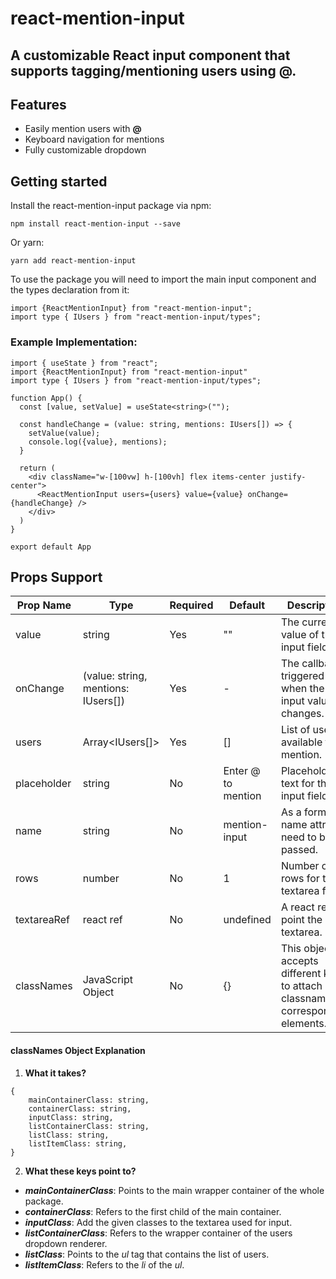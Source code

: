 # react-mention-input
## A customizable React input component that supports tagging/mentioning users using **@**.


## Features

- Easily mention users with **@**
- Keyboard navigation for mentions
- Fully customizable dropdown


## Getting started
Install the react-mention-input package via npm:

`npm install react-mention-input --save`

Or yarn:

`yarn add react-mention-input`

To use the package you will need to import the main input component and the types declaration from it:

```
import {ReactMentionInput} from "react-mention-input";
import type { IUsers } from "react-mention-input/types";
```

### Example Implementation:

```
import { useState } from "react";
import {ReactMentionInput} from "react-mention-input"
import type { IUsers } from "react-mention-input/types";

function App() {
  const [value, setValue] = useState<string>("");

  const handleChange = (value: string, mentions: IUsers[]) => {
    setValue(value);
    console.log({value}, mentions);
  }

  return (
    <div className="w-[100vw] h-[100vh] flex items-center justify-center">
      <ReactMentionInput users={users} value={value} onChange={handleChange} />
    </div>
  )
}

export default App
```

## Props Support

| Prop Name        | Type                                                | Required | Default   | Description                                                                 |
|------------------|-----------------------------------------------------|----------|-----------|-----------------------------------------------------------------------------|
| value          | string                                            |    Yes       | ""         | The current value of the input field.                                       |
| onChange       | (value: string, mentions: IUsers[])               |    Yes       | -         | The callback triggered when the input value changes.                           |
| users    | Array<IUsers[]>                                         |    Yes       | []      | List of users available for mention.                                 |
| placeholder    | string                                            |    No       | Enter @ to mention | Placeholder text for the input field.                              |
| name       | string                                                |    No       | mention-input   | As a form field name attribute need to be passed.                                    |
| rows | number                                                      |    No       | 1 | Number of rows for the textarea field                    |
| textareaRef        | react ref                                     |    No       | undefined     | A react ref to point the inner textarea.                                 |
| classNames      | JavaScript Object                                |    No       | {}      | This object accepts different keys to attach classnames to corresponding elements.                                    |

#### classNames Object Explanation
1. **What it takes?**
```
{
    mainContainerClass: string,
    containerClass: string,
    inputClass: string,
    listContainerClass: string,
    listClass: string,
    listItemClass: string,
}
```
2. **What these keys point to?**
- ***mainContainerClass***: Points to the main wrapper container of the whole package.
- ***containerClass***: Refers to the first child of the main container.
- ***inputClass***: Add the given classes to the textarea used for input.
- ***listContainerClass***: Refers to the wrapper container of the users dropdown renderer.
- ***listClass***: Points to the *ul* tag that contains the list of users.
- ***listItemClass***: Refers to the *li* of the *ul*.